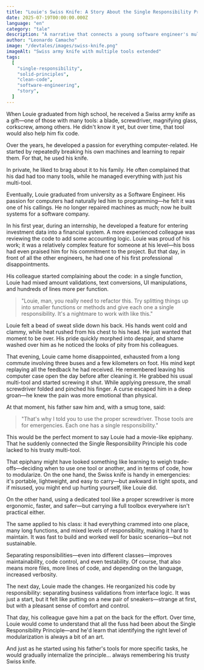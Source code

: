 ```yaml
---
title: "Louie's Swiss Knife: A Story About the Single Responsibility Principle"
date: 2025-07-19T00:00:00.000Z
language: "en"
category: "tale"
description: "A narrative that connects a young software engineer's multi-tool with the Single Responsibility Principle in code."
author: "Leonardo Camacho"
image: "/devtales/images/swiss-knife.png"
imageAlt: "Swiss army knife with multiple tools extended"
tags:
  [
    "single-responsibility",
    "solid-principles",
    "clean-code",
    "software-engineering",
    "story",
  ]
---
```


When Louie graduated from high school, he received a Swiss army knife as a gift—one of those with many tools: a blade, screwdriver, magnifying glass, corkscrew, among others. He didn't know it yet, but over time, that tool would also help him fix code.

Over the years, he developed a passion for everything computer-related. He started by repeatedly breaking his own machines and learning to repair them. For that, he used his knife.

In private, he liked to brag about it to his family. He often complained that his dad had too many tools, while he managed everything with just his multi-tool.

Eventually, Louie graduated from university as a Software Engineer. His passion for computers had naturally led him to programming—he felt it was one of his callings. He no longer repaired machines as much; now he built systems for a software company.

In his first year, during an internship, he developed a feature for entering investment data into a financial system. A more experienced colleague was reviewing the code to add some accounting logic. Louie was proud of his work; it was a relatively complex feature for someone at his level—his boss had even praised him for his commitment to the project. But that day, in front of all the other engineers, he had one of his first professional disappointments.

His colleague started complaining about the code: in a single function, Louie had mixed amount validations, text conversions, UI manipulations, and hundreds of lines more per function.

> "Louie, man, you really need to refactor this. Try splitting things up into smaller functions or methods and give each one a single responsibility. It's a nightmare to work with like this."

Louie felt a bead of sweat slide down his back. His hands went cold and clammy, while heat rushed from his chest to his head. He just wanted that moment to be over. His pride quickly morphed into despair, and shame washed over him as he noticed the looks of pity from his colleagues.

That evening, Louie came home disappointed, exhausted from a long commute involving three buses and a few kilometers on foot. His mind kept replaying all the feedback he had received. He remembered leaving his computer case open the day before after cleaning it. He grabbed his usual multi-tool and started screwing it shut. While applying pressure, the small screwdriver folded and pinched his finger. A curse escaped him in a deep groan—he knew the pain was more emotional than physical.

At that moment, his father saw him and, with a smug tone, said:

> "That's why I told you to use the proper screwdriver. Those tools are for emergencies. Each one has a single responsibility."

This would be the perfect moment to say Louie had a movie-like epiphany. That he suddenly connected the Single Responsibility Principle his code lacked to his trusty multi-tool.

That epiphany might have looked something like learning to weigh trade-offs—deciding when to use one tool or another, and in terms of code, how to modularize. On the one hand, the Swiss knife is handy in emergencies: it's portable, lightweight, and easy to carry—but awkward in tight spots, and if misused, you might end up hurting yourself, like Louie did.

On the other hand, using a dedicated tool like a proper screwdriver is more ergonomic, faster, and safer—but carrying a full toolbox everywhere isn't practical either.

The same applied to his class: it had everything crammed into one place, many long functions, and mixed levels of responsibility, making it hard to maintain. It was fast to build and worked well for basic scenarios—but not sustainable.

Separating responsibilities—even into different classes—improves maintainability, code control, and even testability. Of course, that also means more files, more lines of code, and depending on the language, increased verbosity.

The next day, Louie made the changes. He reorganized his code by responsibility: separating business validations from interface logic. It was just a start, but it felt like putting on a new pair of sneakers—strange at first, but with a pleasant sense of comfort and control.

That day, his colleague gave him a pat on the back for the effort. Over time, Louie would come to understand that all the fuss had been about the Single Responsibility Principle—and he'd learn that identifying the right level of modularization is always a bit of an art.

And just as he started using his father's tools for more specific tasks, he would gradually internalize the principle… always remembering his trusty Swiss knife.
